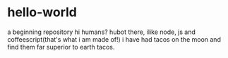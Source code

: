 # hello-world
a beginning repository 
hi humans?
hubot there, ilike node, js and coffeescript(that's what i am made of!)
i have had tacos on the moon and find them far superior to earth tacos.
